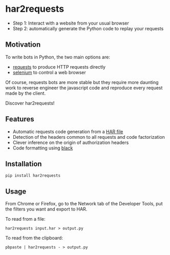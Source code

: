 # har2requests

  - Step 1: Interact with a website from your usual browser
  - Step 2: automatically generate the Python code to replay your
    requests

## Motivation

To write bots in Python, the two main options are:

  - [requests](https://github.com/kennethreitz/requests) to produce HTTP
    requests directly
  - [selenium](https://github.com/SeleniumHQ/selenium) to control a web
    browser

Of course, requests bots are more stable but they require more daunting
work to reverse engineer the javascript code and reproduce every request
made by the client.

Discover har2requests\!

## Features

  - Automatic requests code generation from a [HAR
    file](https://en.wikipedia.org/wiki/.har)
  - Detection of the headers common to all requests and code
    factorization
  - Clever inference on the origin of authorization headers
  - Code formatting using [black](https://github.com/ambv/black)

## Installation

    pip install har2requests

## Usage

From Chrome or Firefox, go to the Network tab of the Developer Tools,
put the filters you want and export to HAR.

To read from a file:

    har2requests input.har > output.py

To read from the clipboard:

    pbpaste | har2requests - > output.py
